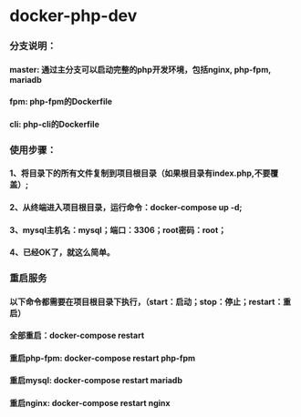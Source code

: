 # docker-php-dev

### 分支说明：
#### master: 通过主分支可以启动完整的php开发环境，包括nginx, php-fpm, mariadb
#### fpm: php-fpm的Dockerfile
#### cli: php-cli的Dockerfile

### 使用步骤：
#### 1、将目录下的所有文件复制到项目根目录（如果根目录有index.php,不要覆盖）;
#### 2、从终端进入项目根目录，运行命令：docker-compose up -d;
#### 3、mysql主机名：mysql；端口：3306；root密码：root；
#### 4、已经OK了，就这么简单。

### 重启服务
#### 以下命令都需要在项目根目录下执行，（start：启动；stop：停止；restart：重启）
#### 全部重启：docker-compose restart
#### 重启php-fpm: docker-compose restart php-fpm
#### 重启mysql: docker-compose restart mariadb
#### 重启nginx: docker-compose restart nginx
